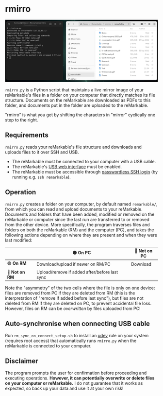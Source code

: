 # rmirro

![Screenshot](screenshot.png)

`rmirro.py` is a Python script that maintains a live mirror image
of your reMarkable's files in a folder on your computer that directly matches its file structure.
Documents on the reMarkable are downloaded as PDFs to this folder,
and documents put in the folder are uploaded to the reMarkable.

"rmirro" is what you get by shifting the characters in "mirror" cyclically one step to the right.

## Requirements
`rmirro.py` reads your reMarkable's file structure and downloads and uploads files to it over SSH and USB.
* The reMarkable must be connected to your computer with a USB cable.
* The reMarkable's [USB web interface](https://remarkablewiki.com/tech/webinterface) must be enabled.
* The reMarkable must be accessible through [passwordless SSH login](https://remarkablewiki.com/tech/ssh#passwordless_login_with_ssh_keys) (by running e.g. `ssh remarkable`).

## Operation
`rmirro.py` creates a folder on your computer, by default named `remarkable/`, from which you can read and upload documents to your reMarkable.
Documents and folders that have been added, modified or removed on the reMarkable or computer since the last run are transferred to or removed from the other device.
More specifically, the program traverses files and folders on both the reMarkable (RM) and the computer (PC), and takes the following actions depending on where they are present and when they were last modified:

|                  | 🟢 **On PC**                                  | 🔴 **Not on PC** |
|------------------|-----------------------------------------------|------------------|
| 🟢 **On RM**     | Download/upload if newer on RM/PC             | Download         |
| 🔴 **Not on RM** | Upload/remove if added after/before last sync |                  |

Note the "asymmetry" of the two cells where the file is only on one device:
files are removed from PC if they are deleted from RM (this is the interpretation of "remove if added before last sync"),
but files are not deleted from RM if they are deleted on PC, to prevent accidental file loss.
However, files on RM can be *overwritten* by files uploaded from PC!

## Auto-synchronise when connecting USB cable

Run `rm_sync_on_connect_setup.sh` to install an [udev](https://en.wikipedia.org/wiki/Udev) rule on your system (requires root access)
that automatically runs `rmirro.py` when the reMarkable is connected to your computer.

## Disclaimer

The program prompts the user for confirmation before proceeding and executing operations.
**However, it can potentially overwrite or delete files on your computer or reMarkable.**
I do not guarantee that it works as expected, so back up your data and use it at your own risk!
